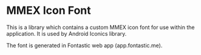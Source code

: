 # MMEX Icon Font

This is a library which contains a custom MMEX icon font for use within the application.
It is used by Android Iconics library.

The font is generated in Fontastic web app (app.fontastic.me).
